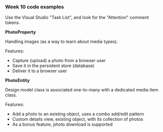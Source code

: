 ### Week 10 code examples

Use the Visual Studio "Task List", and look for the "Attention" comment tokens.  

**PhotoProperty**

Handling images (as a way to learn about media types).  

Features:
- Capture (upload) a photo from a browser user
- Save it in the persistent store (database)
- Deliver it to a browser user

**PhotoEntity**

Design model class is associated one-to-many with a dedicated media item class.  

Features:
- Add a photo to an existing object, uses a combo add/edit pattern
- Custom details view, existing object, with its collection of photos
- As a bonus feature, photo download is supported 
